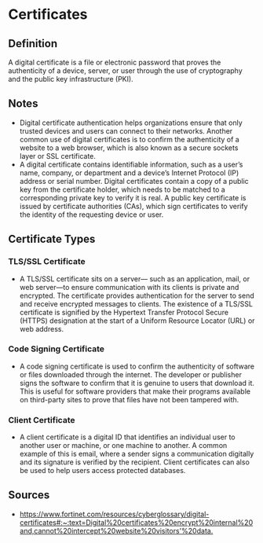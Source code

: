 # Certificates

## Definition

A digital certificate is a file or electronic password that proves the authenticity of a device, server, or user through the use of cryptography and the public key infrastructure (PKI). 

## Notes
- Digital certificate authentication helps organizations ensure that only trusted devices and users can connect to their networks. Another common use of digital certificates is to confirm the authenticity of a website to a web browser, which is also known as a secure sockets layer or SSL certificate. 
- A digital certificate contains identifiable information, such as a user’s name, company, or department and a device’s Internet Protocol (IP) address or serial number. Digital certificates contain a copy of a public key from the certificate holder, which needs to be matched to a corresponding private key to verify it is real. A public key certificate is issued by certificate authorities (CAs), which sign certificates to verify the identity of the requesting device or user.

## Certificate Types

### TLS/SSL Certificate
- A TLS/SSL certificate sits on a server— such as an application, mail, or web server—to ensure communication with its clients is private and encrypted. The certificate provides authentication for the server to send and receive encrypted messages to clients. The existence of a TLS/SSL certificate is signified by the Hypertext Transfer Protocol Secure (HTTPS) designation at the start of a Uniform Resource Locator (URL) or web address.

### Code Signing Certificate
- A code signing certificate is used to confirm the authenticity of software or files downloaded through the internet. The developer or publisher signs the software to confirm that it is genuine to users that download it. This is useful for software providers that make their programs available on third-party sites to prove that files have not been tampered with.

### Client Certificate
- A client certificate is a digital ID that identifies an individual user to another user or machine, or one machine to another. A common example of this is email, where a sender signs a communication digitally and its signature is verified by the recipient. Client certificates can also be used to help users access protected databases.

## Sources

- <https://www.fortinet.com/resources/cyberglossary/digital-certificates#:~:text=Digital%20certificates%20encrypt%20internal%20and,cannot%20intercept%20website%20visitors'%20data.>
